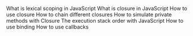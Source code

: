 What is lexical scoping in JavaScript
What is closure in JavaScript
How to use closure
How to chain different closures
How to simulate private methods with Closure
The execution stack order with JavaScript
How to use binding
How to use callbacks
